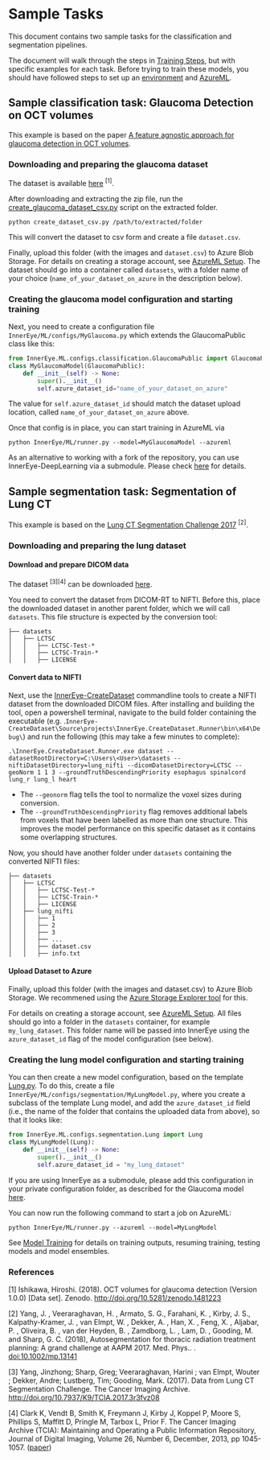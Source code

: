 # Sample Tasks

This document contains two sample tasks for the classification and segmentation pipelines.

The document will walk through the steps in [Training Steps](building_models.md), but with specific examples for each task.
Before trying to train these models, you should have followed steps to set up an [environment](environment.md) and [AzureML](setting_up_aml.md).

## Sample classification task: Glaucoma Detection on OCT volumes

This example is based on the paper [A feature agnostic approach for glaucoma detection in OCT volumes](https://arxiv.org/pdf/1807.04855v3.pdf).

### Downloading and preparing the glaucoma dataset

The dataset is available [here](https://zenodo.org/record/1481223#.Xs-ehzPiuM_) <sup>[1]</sup>.

After downloading and extracting the zip file, run the [create_glaucoma_dataset_csv.py](https://github.com/microsoft/InnerEye-DeepLearning/blob/main/InnerEye/Scripts/create_glaucoma_dataset_csv.py) script on the extracted folder.

```shell
python create_dataset_csv.py /path/to/extracted/folder
```

This will convert the dataset to csv form and create a file `dataset.csv`.

Finally, upload this folder (with the images and `dataset.csv`) to Azure Blob Storage. For details on creating a storage account, see [AzureML Setup](setting_up_aml.md). The dataset should go into a container called `datasets`, with a folder name of your choice (`name_of_your_dataset_on_azure` in the description below).

### Creating the glaucoma model configuration and starting training

Next, you need to create a configuration file `InnerEye/ML/configs/MyGlaucoma.py` which extends the GlaucomaPublic class like this:

```python
from InnerEye.ML.configs.classification.GlaucomaPublic import GlaucomaPublic
class MyGlaucomaModel(GlaucomaPublic):
    def __init__(self) -> None:
        super().__init__()
        self.azure_dataset_id="name_of_your_dataset_on_azure"
```

The value for `self.azure_dataset_id` should match the dataset upload location, called `name_of_your_dataset_on_azure` above.

Once that config is in place, you can start training in AzureML via

```shell
python InnerEye/ML/runner.py --model=MyGlaucomaModel --azureml
```

As an alternative to working with a fork of the repository, you can use InnerEye-DeepLearning via a submodule.
Please check [here](innereye_as_submodule.md) for details.

## Sample segmentation task: Segmentation of Lung CT

This example is based on the [Lung CT Segmentation Challenge 2017](https://wiki.cancerimagingarchive.net/display/Public/Lung+CT+Segmentation+Challenge+2017) <sup>[2]</sup>.

### Downloading and preparing the lung dataset

#### Download and prepare DICOM data

The dataset <sup>[3][4]</sup> can be downloaded [here](https://wiki.cancerimagingarchive.net/display/Public/Lung+CT+Segmentation+Challenge+2017#021ca3c9a0724b0d9df784f1699d35e2).

You need to convert the dataset from DICOM-RT to NIFTI. Before this, place the downloaded dataset in another
 parent folder, which we will call `datasets`. This file structure is expected by the conversion tool:

```shell
├── datasets
│   ├── LCTSC
│   │   ├── LCTSC-Test-*
│   │   ├── LCTSC-Train-*
│   │   ├── LICENSE
```

#### Convert data to NIFTI

Next, use the [InnerEye-CreateDataset](https://github.com/microsoft/InnerEye-createdataset) commandline tools to create a NIFTI dataset from the downloaded DICOM files. After installing and building the tool, open a powershell terminal, navigate to the build folder containing the executable (e.g. .`InnerEye-CreateDataset\Source\projects\InnerEye.CreateDataset.Runner\bin\x64\Debug\`) and run the following (this may take a few minutes to complete):

```batch
.\InnerEye.CreateDataset.Runner.exe dataset --datasetRootDirectory=C:\Users\<User>\datasets --niftiDatasetDirectory=lung_nifti --dicomDatasetDirectory=LCTSC --geoNorm 1 1 3 --groundTruthDescendingPriority esophagus spinalcord lung_r lung_l heart
```

* The `--geonorm` flag tells the tool to normalize the voxel sizes during conversion.
* The `--groundTruthDescendingPriority` flag removes additional labels from voxels that have been labelled as more than one structure. This improves the model performance on this specific dataset as it contains some overlapping structures.

Now, you should have another folder under `datasets` containing the converted NIFTI files:

```shell
├── datasets
│   ├── LCTSC
│   │   ├── LCTSC-Test-*
│   │   ├── LCTSC-Train-*
│   │   ├── LICENSE
│   ├── lung_nifti
│   │   ├── 1
│   │   ├── 2
│   │   ├── 3
│   │   ├── ...
│   │   ├── dataset.csv
│   │   ├── info.txt

```

#### Upload Dataset to Azure

Finally, upload this folder (with the images and dataset.csv) to Azure Blob Storage. We recommened using the [Azure Storage Explorer tool](https://azure.microsoft.com/en-us/products/storage/storage-explorer/) for this.

For details on creating a storage account, see [AzureML Setup](setting_up_aml.md). All files should go into a folder in the `datasets` container, for example `my_lung_dataset`. This folder name will be passed into InnerEye using the `azure_dataset_id` flag of the model configuration (see below).

### Creating the lung model configuration and starting training

You can then create a new model configuration, based on the template [Lung.py](https://github.com/microsoft/InnerEye-DeepLearning/tree/main/InnerEye/ML/configs/segmentation/Lung.py). To do this, create a file `InnerEye/ML/configs/segmentation/MyLungModel.py`, where you create a subclass of the template Lung model, and
add the `azure_dataset_id` field (i.e., the name of the folder that contains the uploaded data from above),
so that it looks like:

```python
from InnerEye.ML.configs.segmentation.Lung import Lung
class MyLungModel(Lung):
    def __init__(self) -> None:
        super().__init__()
        self.azure_dataset_id = "my_lung_dataset"
```

If you are using InnerEye as a submodule, please add this configuration in your private configuration folder,
as described for the Glaucoma model [here](innereye_as_submodule.md).

You can now run the following command to start a job on AzureML:

```shell
python InnerEye/ML/runner.py --azureml --model=MyLungModel
```

See [Model Training](building_models.md) for details on training outputs, resuming training, testing models and model ensembles.

### References

[1]
Ishikawa, Hiroshi. (2018). OCT volumes for glaucoma detection (Version 1.0.0) [Data set]. Zenodo. <http://doi.org/10.5281/zenodo.1481223>

[2]
Yang, J. , Veeraraghavan, H. , Armato, S. G., Farahani, K. , Kirby, J. S., Kalpathy-Kramer, J. , van Elmpt, W. , Dekker, A. , Han, X. , Feng, X. , Aljabar, P. , Oliveira, B. , van der Heyden, B. , Zamdborg, L. , Lam, D. , Gooding, M. and Sharp, G. C. (2018),
Autosegmentation for thoracic radiation treatment planning: A grand challenge at AAPM 2017. Med. Phys.. . [doi:10.1002/mp.13141](https://doi.org/10.1002/mp.13141)

[3]
Yang, Jinzhong; Sharp, Greg; Veeraraghavan, Harini ; van Elmpt, Wouter ; Dekker, Andre; Lustberg, Tim; Gooding, Mark. (2017).
Data from Lung CT Segmentation Challenge. The Cancer Imaging Archive. <http://doi.org/10.7937/K9/TCIA.2017.3r3fvz08>

[4]
Clark K, Vendt B, Smith K, Freymann J, Kirby J, Koppel P, Moore S, Phillips S, Maffitt D, Pringle M, Tarbox L, Prior F.
The Cancer Imaging Archive (TCIA): Maintaining and Operating a Public Information Repository, Journal of Digital Imaging, Volume 26, Number 6, December, 2013, pp 1045-1057. ([paper](http://link.springer.com/article/10.1007%2Fs10278-013-9622-7))
